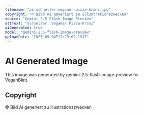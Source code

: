 ```yaml
---
filename: "ai-schneller-veganer-pizza-kranz.jpg"
copyright: "© Bild AI generiert zu Illustrationszwecken"
source: "Gemini 2.5 Flash Image Preview"
altText: "Schneller, Veganer Pizza-Kranz"
aiGenerated: true
model: "gemini-2.5-flash-image-preview"
uploadDate: "2025-09-04T12:29:02.191Z"
---
```


# AI Generated Image

This image was generated by gemini-2.5-flash-image-preview for VeganBlatt.

## Copyright
© Bild AI generiert zu Illustrationszwecken
